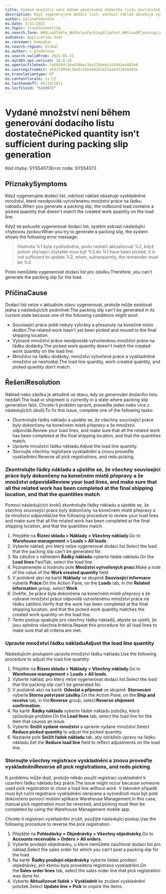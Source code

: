 ```yaml
---
title: Vydané množství není během generování dodacího listu dostatečné
description: Když vygenerujete dodací list, odchozí náklad obsahuje vyskladněné množství, které neodpovídá vytvořenému množství práce na řádku nákladu.
author: GalynaFedorova
ms.date: 5/31/2021
ms.topic: troubleshooting
ms.search.form: WHSLoadTable_WHSSalesPackingSlipPost,WHSLoadPlanningListPage_WHSSalesPackingSlipPost,WHSLoadPlanningWorkbench_WHSSalesPackingSlipPost
audience: Application User
ms.reviewer: kamaybac
ms.search.region: Global
ms.author: v-gfedorova
ms.search.validFrom: 2021-05-31
ms.dyn365.ops.version: 10.0.18
ms.openlocfilehash: fa6054dc26e4306ec16e37b0e6c320342ed40fe0
ms.sourcegitcommit: e6437d994c3be0c5bb4a9263af3aa8351020d83a
ms.translationtype: HT
ms.contentlocale: cs-CZ
ms.lasthandoff: 06/14/2021
ms.locfileid: "6249072"
---
```

# <a name="picked-quantity-isnt-sufficient-during-packing-slip-generation"></a><span data-ttu-id="2c4f2-103">Vydané množství není během generování dodacího listu dostatečné</span><span class="sxs-lookup"><span data-stu-id="2c4f2-103">Picked quantity isn't sufficient during packing slip generation</span></span>

<span data-ttu-id="2c4f2-104">Kód chyby: SYS54073</span><span class="sxs-lookup"><span data-stu-id="2c4f2-104">Error code: SYS54073</span></span>

## <a name="symptoms"></a><span data-ttu-id="2c4f2-105">Příznaky</span><span class="sxs-lookup"><span data-stu-id="2c4f2-105">Symptoms</span></span>

<span data-ttu-id="2c4f2-106">Když vygenerujete dodací list, odchozí náklad obsahuje vyskladněné množství, které neodpovídá vytvořenému množství práce na řádku nákladu.</span><span class="sxs-lookup"><span data-stu-id="2c4f2-106">When you generate a packing slip, the outbound load contains a picked quantity that doesn't match the created work quantity on the load line.</span></span>

<span data-ttu-id="2c4f2-107">Když se pokusíte vygenerovat dodací list, systém zobrazí následující chybovou zprávu:</span><span class="sxs-lookup"><span data-stu-id="2c4f2-107">When you try to generate a packing slip, the system shows the following error message:</span></span>

> <span data-ttu-id="2c4f2-108">Hodnota %1 byla vyskladněna, proto nestačí aktualizovat %2, když potom zbývající zůstatek musí být %3.</span><span class="sxs-lookup"><span data-stu-id="2c4f2-108">As %1 have been picked, it is not sufficient to update %2, when, subsequently, the remainder must be %3.</span></span>

<span data-ttu-id="2c4f2-109">Proto nemůžete vygenerovat dodací list pro zásilku.</span><span class="sxs-lookup"><span data-stu-id="2c4f2-109">Therefore, you can't generate the packing slip for the load.</span></span>

## <a name="cause"></a><span data-ttu-id="2c4f2-110">Příčina</span><span class="sxs-lookup"><span data-stu-id="2c4f2-110">Cause</span></span>

<span data-ttu-id="2c4f2-111">Dodací list nelze v aktuálním stavu vygenerovat, protože může existovat jedna z následujících podmínek:</span><span class="sxs-lookup"><span data-stu-id="2c4f2-111">The packing slip can't be generated in its current state because one of the following conditions might exist:</span></span>

- <span data-ttu-id="2c4f2-112">Související práce ještě nebyly vybrány a přesunuty na konečné místo dodání.</span><span class="sxs-lookup"><span data-stu-id="2c4f2-112">The related work hasn't yet been picked and moved to the final shipping location.</span></span>
- <span data-ttu-id="2c4f2-113">Vybrané množství práce neodpovídá vytvořenému množství práce na řádku dodávky.</span><span class="sxs-lookup"><span data-stu-id="2c4f2-113">The picked work quantity doesn't match the created work quantity on the load line.</span></span>
- <span data-ttu-id="2c4f2-114">Množství na řádku dodávky, množství vytvořené práce a vyskladněné množství se neshodují.</span><span class="sxs-lookup"><span data-stu-id="2c4f2-114">The load line quantity, work created quantity, and picked quantity don't match.</span></span>

## <a name="resolution"></a><span data-ttu-id="2c4f2-115">Řešení</span><span class="sxs-lookup"><span data-stu-id="2c4f2-115">Resolution</span></span>

<span data-ttu-id="2c4f2-116">Náklad nebo zásilka je aktuálně ve stavu, kdy se generování dodacího listu nezdaří.</span><span class="sxs-lookup"><span data-stu-id="2c4f2-116">The load or shipment is currently in a state where packing slip generation fails.</span></span> <span data-ttu-id="2c4f2-117">Chcete-li problém opravit, proveďte jeden nebo více z následujících úkolů:</span><span class="sxs-lookup"><span data-stu-id="2c4f2-117">To fix this issue, complete one of the following tasks:</span></span>

- <span data-ttu-id="2c4f2-118">Zkontrolujte řádky nákladu a ujistěte se, že všechny související práce byly dokončeny na konečném místě přepravy a že množství odpovídá.</span><span class="sxs-lookup"><span data-stu-id="2c4f2-118">Review your load lines, and make sure that all the related work has been completed at the final shipping location, and that the quantities match.</span></span>
- <span data-ttu-id="2c4f2-119">Upravte množství řádku nákladu.</span><span class="sxs-lookup"><span data-stu-id="2c4f2-119">Adjust the load line quantity.</span></span>
- <span data-ttu-id="2c4f2-120">Stornujte všechny registrace vyskladnění a znovu proveďte vyskladnění.</span><span class="sxs-lookup"><span data-stu-id="2c4f2-120">Reverse all pick registrations, and redo picking.</span></span>

### <a name="review-your-load-lines-and-make-sure-that-all-the-related-work-has-been-completed-at-the-final-shipping-location-and-that-the-quantities-match"></a><span data-ttu-id="2c4f2-121">Zkontrolujte řádky nákladu a ujistěte se, že všechny související práce byly dokončeny na konečném místě přepravy a že množství odpovídá</span><span class="sxs-lookup"><span data-stu-id="2c4f2-121">Review your load lines, and make sure that all the related work has been completed at the final shipping location, and that the quantities match</span></span>

<span data-ttu-id="2c4f2-122">Pomocí následujících kroků zkontrolujte řádky nákladu a ujistěte se, že všechny související práce byly dokončeny na konečném místě přepravy a že množství odpovídá</span><span class="sxs-lookup"><span data-stu-id="2c4f2-122">Use the following procedure to review your load lines and make sure that all the related work has been completed at the final shipping location, and that the quantities match.</span></span>

1. <span data-ttu-id="2c4f2-123">Přejděte na **Řízení skladu \> Náklady \> Všechny náklady**.</span><span class="sxs-lookup"><span data-stu-id="2c4f2-123">Go to **Warehouse management \> Loads \> All loads**.</span></span>
1. <span data-ttu-id="2c4f2-124">Vyberte náklad, pro který nelze vygenerovat dodací list.</span><span class="sxs-lookup"><span data-stu-id="2c4f2-124">Select the load that the packing slip can't be generated for.</span></span>
1. <span data-ttu-id="2c4f2-125">Na záložce s náhledem **Řádky nákladu** vyberte řádek nákladu.</span><span class="sxs-lookup"><span data-stu-id="2c4f2-125">On the **Load lines** FastTab, select the load line.</span></span>
1. <span data-ttu-id="2c4f2-126">Poznamenejte si hodnotu pole **Množství vytvořených prací**.</span><span class="sxs-lookup"><span data-stu-id="2c4f2-126">Make a note of the value of the **Work created quantity** field.</span></span>
1. <span data-ttu-id="2c4f2-127">V podokně akcí na kartě **Náklady** ve skupině **Související informace** vyberte **Práce**.</span><span class="sxs-lookup"><span data-stu-id="2c4f2-127">On the Action Pane, on the **Loads** tab, in the **Related information** group, select **Work**.</span></span>
1. <span data-ttu-id="2c4f2-128">Ověřte, že práce byla dokončena na konečném místě přepravy a že vybrané množství práce odpovídá vytvořenému množství práce na řádku zatížení.</span><span class="sxs-lookup"><span data-stu-id="2c4f2-128">Verify that the work has been completed at the final shipping location, and that the picked work quantity matches the created work quantity on the load line.</span></span>
1. <span data-ttu-id="2c4f2-129">Tento postup opakujte pro všechny řádky nákladů, abyste se ujistili, že jsou splněna všechna kritéria.</span><span class="sxs-lookup"><span data-stu-id="2c4f2-129">Repeat this procedure for all load lines to make sure that all criteria are met.</span></span>

### <a name="adjust-the-load-line-quantity"></a><span data-ttu-id="2c4f2-130">Upravte množství řádku nákladu</span><span class="sxs-lookup"><span data-stu-id="2c4f2-130">Adjust the load line quantity</span></span>

<span data-ttu-id="2c4f2-131">Následujícím postupem upravte množství řádku nákladu.</span><span class="sxs-lookup"><span data-stu-id="2c4f2-131">Use the following procedure to adjust the load line quantity.</span></span>

1. <span data-ttu-id="2c4f2-132">Přejděte na **Řízení skladu \> Náklady \> Všechny náklady**.</span><span class="sxs-lookup"><span data-stu-id="2c4f2-132">Go to **Warehouse management \> Loads \> All loads**.</span></span>
1. <span data-ttu-id="2c4f2-133">Vyberte náklad, pro který nelze vygenerovat dodací list.</span><span class="sxs-lookup"><span data-stu-id="2c4f2-133">Select the load that the packing slip can't be generated for.</span></span>
1. <span data-ttu-id="2c4f2-134">V podokně akcí na kartě  **Odeslat a přijmout** ve skupině  **Stornování** vyberte **Storno potvrzení zásilky**.</span><span class="sxs-lookup"><span data-stu-id="2c4f2-134">On the Action Pane, on the **Ship and receive** tab, in the **Reverse** group, select **Reverse shipment confirmation**.</span></span>
1. <span data-ttu-id="2c4f2-135">Na kartě  **Řádky nákladu** vyberte řádek nákladu položky, která způsobuje problém.</span><span class="sxs-lookup"><span data-stu-id="2c4f2-135">On the **Load lines** tab, select the load line for the item that causes an issue.</span></span>
1. <span data-ttu-id="2c4f2-136">Vyberte **Snížit vydané množství** a upravte vydané množství.</span><span class="sxs-lookup"><span data-stu-id="2c4f2-136">Select **Reduce picked quantity** to adjust the picked quantity.</span></span>
1. <span data-ttu-id="2c4f2-137">Nastavte pole **Snížit řádek nákladu** tak, aby odráželo úpravy na řádku nákladu.</span><span class="sxs-lookup"><span data-stu-id="2c4f2-137">Set the **Reduce load line** field to reflect adjustments on the load line.</span></span>

### <a name="reverse-all-pick-registrations-and-redo-picking"></a><span data-ttu-id="2c4f2-138">Stornujte všechny registrace vyskladnění a znovu proveďte vyskladnění</span><span class="sxs-lookup"><span data-stu-id="2c4f2-138">Reverse all pick registrations, and redo picking</span></span>

<span data-ttu-id="2c4f2-139">K problému může dojít, protože někdo použil registraci vyskladnění k uzavření řádku nákladu bez práce.</span><span class="sxs-lookup"><span data-stu-id="2c4f2-139">The issue might occur because someone used pick registration to close a load line without work.</span></span> <span data-ttu-id="2c4f2-140">V takovém případě musí být ruční registrace vyskladnění obrácena a vyzvednutí musí být poté dokončeno pomocí mobilní aplikace Warehouse Management.</span><span class="sxs-lookup"><span data-stu-id="2c4f2-140">In this case, manual pick registration must be reversed, and picking must then be completed by using the Warehouse Management mobile app.</span></span>

<span data-ttu-id="2c4f2-141">Chcete-li registraci vyskladnění zrušit, použijte následující postup.</span><span class="sxs-lookup"><span data-stu-id="2c4f2-141">Use the following procedure to reverse the pick registration.</span></span>

1. <span data-ttu-id="2c4f2-142">Přejděte na **Pohledávky \> Objednávky \> Všechny objednávky**.</span><span class="sxs-lookup"><span data-stu-id="2c4f2-142">Go to **Accounts receivable \> Orders \> All orders**.</span></span>
1. <span data-ttu-id="2c4f2-143">Vyberte prodejní objednávku, u které nemůžete zaúčtovat dodací list pro náklad.</span><span class="sxs-lookup"><span data-stu-id="2c4f2-143">Select the sales order for which you can't post a packing slip for the load.</span></span>
1. <span data-ttu-id="2c4f2-144">Na kartě  **Řádky prodejní objednávky** vyberte řádek prodejní objednávky, pro kterou byla provedena registrace vyskladnění.</span><span class="sxs-lookup"><span data-stu-id="2c4f2-144">On the **Sales order lines** tab, select the sales order line that pick registration was done for.</span></span>
1. <span data-ttu-id="2c4f2-145">Vyberte **Aktualizovat řádek \> Vyskladnit** ke zrušení vyskladnění položek.</span><span class="sxs-lookup"><span data-stu-id="2c4f2-145">Select **Update line \> Pick** to unpick the items.</span></span>
